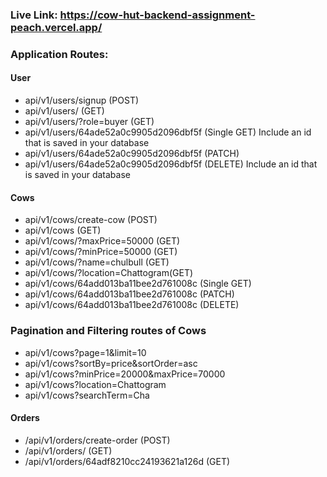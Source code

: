### Live Link: https://cow-hut-backend-assignment-peach.vercel.app/

### Application Routes:

#### User

- api/v1/users/signup (POST)
- api/v1/users/ (GET)
- api/v1/users/?role=buyer (GET)
- api/v1/users/64ade52a0c9905d2096dbf5f (Single GET) Include an id that is saved in your database
- api/v1/users/64ade52a0c9905d2096dbf5f (PATCH)
- api/v1/users/64ade52a0c9905d2096dbf5f (DELETE) Include an id that is saved in your database

#### Cows

- api/v1/cows/create-cow (POST)
- api/v1/cows (GET)
- api/v1/cows/?maxPrice=50000 (GET)
- api/v1/cows/?minPrice=50000 (GET)
- api/v1/cows/?name=chulbull (GET)
- api/v1/cows/?location=Chattogram(GET)
- api/v1/cows/64add013ba11bee2d761008c (Single GET)
- api/v1/cows/64add013ba11bee2d761008c (PATCH)
- api/v1/cows/64add013ba11bee2d761008c (DELETE)

### Pagination and Filtering routes of Cows

- api/v1/cows?page=1&limit=10
- api/v1/cows?sortBy=price&sortOrder=asc
- api/v1/cows?minPrice=20000&maxPrice=70000
- api/v1/cows?location=Chattogram
- api/v1/cows?searchTerm=Cha

#### Orders

- /api/v1/orders/create-order (POST)
- /api/v1/orders/ (GET)
- /api/v1/orders/64adf8210cc24193621a126d (GET)
